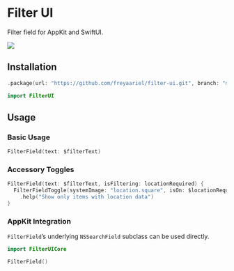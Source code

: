 # Filter UI

Filter field for AppKit and SwiftUI.

![](https://github.com/freyaariel/filter-ui/blob/main/Screenshots/FilterField.png?raw=true)


## Installation

```swift
.package(url: "https://github.com/freyaariel/filter-ui.git", branch: "main")
```

```swift
import FilterUI
```


## Usage

### Basic Usage

```swift
FilterField(text: $filterText)
```


### Accessory Toggles

```swift
FilterField(text: $filterText, isFiltering: locationRequired) {
  FilterFieldToggle(systemImage: "location.square", isOn: $locationRequired)
    .help("Show only items with location data")
}
```


### AppKit Integration

`FilterField`’s underlying `NSSearchField` subclass can be used directly.

```swift
import FilterUICore

FilterField()

```
